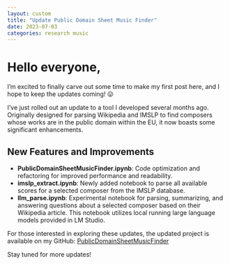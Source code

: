```yaml
---
layout: custom
title: "Update Public Domain Sheet Music Finder"
date: 2023-07-03
categories: research music
---
```


# Hello everyone,

I’m excited to finally carve out some time to make my first post here, and I hope to keep the updates coming! 😛

I’ve just rolled out an update to a tool I developed several months ago. Originally designed for parsing Wikipedia and IMSLP to find composers whose works are in the public domain within the EU, it now boasts some significant enhancements.

## New Features and Improvements

- **PublicDomainSheetMusicFinder.ipynb**: Code optimization and refactoring for improved performance and readability.
- **imslp_extract.ipynb**: Newly added notebook to parse all available scores for a selected composer from the IMSLP database.
- **llm_parse.ipynb**: Experimental notebook for parsing, summarizing, and answering questions about a selected composer based on their Wikipedia article. This notebook utilizes local running large language models provided in LM Studio.

For those interested in exploring these updates, the updated project is available on my GitHub: [PublicDomainSheetMusicFinder](https://github.com/egorpol/PublicDomainSheetMusicFinder)

Stay tuned for more updates!
